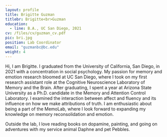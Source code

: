 ```yaml
---
layout: profile
title: Brigitte Guzman
titlebr: Brigitte<br>Guzman
education:
  - line: B.A., UC San Diego, 2021
cv: /files/cv/guzman_cv.pdf
pic: bri.jpg
position: Lab Coordinator
email: "guzmanbc@bc.edu"
weight: 4
---
```

Hi, I am Brigitte. I graduated from the University of California, San Diego, in 2021 with a concentration in social psychology. My passion for memory and emotion research bloomed at UC San Diego, where I took on my first research assistant role at the Cognitive Neuroscience Laboratory of Memory and the Brain. After graduating, I spent a year at Arizona State University as a Ph.D. candidate in the Memory and Attention Control Laboratory. I examined the interaction between affect and fluency and its influence on how we make attributions of truth. I am enthusiastic about being a part of the MemoLab, where I look forward to expanding my knowledge on memory reconsolidation and emotion.		

Outside the lab, I love reading books on dopamine, painting, and going on adventures with my service animal Daphne and pet Pebbles.
